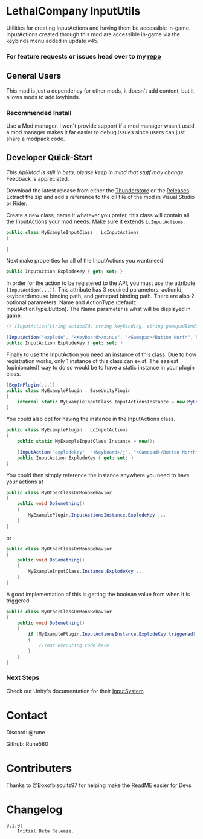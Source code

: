 # LethalCompany InputUtils

Utilities for creating InputActions and having them be accessible in-game.
InputActions created through this mod are accessible in-game via the keybinds menu added in update v45.

### For feature requests or issues head over to my [repo](https://github.com/Rune580/LethalCompanyInputUtils)

## General Users
This mod is just a dependency for other mods, it doesn't add content, but it allows mods to add keybinds.
### Recommended Install
Use a Mod manager. I won't provide support if a mod manager wasn't used, a mod manager makes it far easier to debug issues since users can just share a modpack code.

## Developer Quick-Start
*This Api/Mod is still in beta, please keep in mind that stuff may change.*
Feedback is appreciated.

Download the latest release from either the [Thunderstore](https://thunderstore.io/c/lethal-company/p/Rune580/LethalCompany_InputUtils) or the [Releases](https://github.com/Rune580/LethalCompanyInputUtils/releases).
Extract the zip and add a reference to the dll file of the mod in Visual Studio or Rider.

Create a new class, name it whatever you prefer, this class will contain all the InputActions your mod needs.
Make sure it extends `LcInputActions`.

```csharp
public class MyExampleInputClass : LcInputActions 
{

}
```

Next make properties for all of the InputActions you want/need
```csharp
public InputAction ExplodeKey { get; set; }
```

In order for the action to be registered to the API, you must use the attribute `[InputAction(...)]`.
This attribute has 3 required parameters: actionId, keyboard/mouse binding path, and gamepad binding path.
There are also 2 optional parameters: Name and ActionType (default: InputActionType.Button). The Name parameter is what will be displayed in game.


```csharp
// [InputAction(string actionId, string keyBinding, string gamepadBinding, Name = "Shown Name", ActionType = InputActionType...)]

[InputAction("explode", "<Keyboard>/minus", "<Gamepad>/Button North", Name = "Explode")]
public InputAction ExplodeKey { get; set; }
```

Finally to use the InputAction you need an instance of this class. Due to how registration works, only 1 instance of this class can exist.
The easiest (opinionated) way to do so would be to have a static instance in your plugin class.
```csharp
[BepInPlugin(...)]
public class MyExamplePlugin : BaseUnityPlugin
{
    internal static MyExampleInputClass InputActionsInstance = new MyExampleInputClass();
}
```
You could also opt for having the instance in the InputActions class.
```csharp
public class MyExamplePlugin : LcInputActions 
{
    public static MyExampleInputClass Instance = new();

    [InputAction("explodekey", "<Keyboard>/j", "<Gamepad>/Button North", Name = "Explode")]
    public InputAction ExplodeKey { get; set; }
}
```

You could then simply reference the instance anywhere you need to have your actions at
```csharp
public class MyOtherClassOrMonoBehavior
{
    public void DoSomething()
    {
        MyExamplePlugin.InputActionsInstance.ExplodeKey ...
    }
}
```
or
```csharp
public class MyOtherClassOrMonoBehavior
{
    public void DoSomething()
    {
        MyExampleInputClass.Instance.ExplodeKey ...
    }
}
```

A good implementation of this is getting the boolean value from when it is triggered
```csharp
public class MyOtherClassOrMonoBehavior
{
    public void DoSomething()
    {
        if (MyExamplePlugin.InputActionsInstance.ExplodeKey.triggered)
        {
            //Your executing code here
        }
    }
}
```

### Next Steps
Check out Unity's documentation for their [InputSystem](https://docs.unity3d.com/Packages/com.unity.inputsystem@1.7/manual/index.html)

# Contact
Discord: @rune

Github: Rune580

# Contributers
Thanks to @Boxofbiscuits97 for helping make the ReadME easier for Devs

# Changelog
    0.1.0:
        Initial Beta Release.
